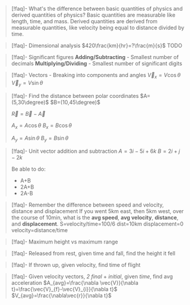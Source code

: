 >[!faq]- What's the difference between basic quantities of physics and derived quantities of physics?
>Basic quantities are measurable like length, time, and mass.
>Derived quantities are derived from measurable quantities, like velocity being equal to distance divided by time.

>[!faq]- Dimensional analysis
>$420\frac{km}{hr}=?\frac{m}{s}$
>TODO

>[!faq]- Significant figures
>__Adding/Subtracting__ - Smallest number of decimals
>__Multiplying/Dividing__ - Smallest number of significant digits

>[!faq]- Vectors - Breaking into components and angles
>$\vec{V}_{x}=V\cos \theta$
>$\vec{V}_{y}=V\sin \theta$

>[!faq]- Find the distance between polar coordinates
>$A=(5,30\degree)$
>$B=(10,45\degree)$
>
>$\vec{R}=\vec{B}-\vec{A}$
>
>$A_{x}=A\cos \theta$
>$B_{x}=B\cos \theta$
>
>$A_{y}=A\sin \theta$
>$B_{y}=B\sin \theta$

>[!faq]- Unit vector addition and subtraction
>$A=3i-5i+6k$
>$B=2i+j-2k$
>
>Be able to do:
>- A+B
>- 2A+B
>- 2A-B

>[!faq]- Remember the difference between speed and velocity, distance and displacement
>If you went 5km east, then 5km west, over the course of 10min, what is the __avg speed__, __avg velocity__, __distance__, and __displacement__.
>S=velocity/time=100/6
>dist=10km
>displacement=0
>velocity=distance/time

>[!faq]- Maximum height vs maximum range

>[!faq]- Released from rest, given time and fall, find the height it fell

>[!faq]- If thrown up, given velocity, find time of flight

>[!faq]- Given velocity vectors, _2_ _final_ + _initial_, given _time_, find avg acceleration
>$A_{avg}=\frac{\nabla \vec{V}}{\nabla t}=\frac{\vec{V}_{f}-\vec{V}_{i}}{\nabla t}$
>$V_{avg}=\frac{\nabla\vec{r}}{\nabla t}$

